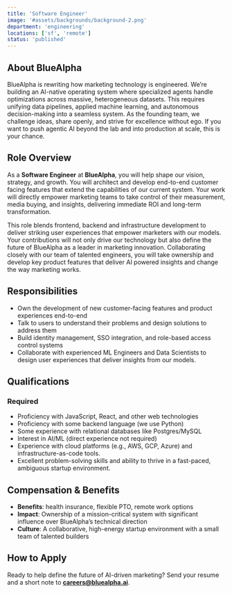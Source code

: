 ```yaml
---
title: 'Software Engineer'
image: '#assets/backgrounds/background-2.png'
department: 'engineering'
locations: ['sf', 'remote']
status: 'published'
---
```


## About BlueAlpha

BlueAlpha is rewriting how marketing technology is engineered. We’re building an AI-native operating system where specialized agents handle optimizations across massive, heterogeneous datasets. This requires unifying data pipelines, applied machine learning, and autonomous decision-making into a seamless system. As the founding team, we challenge ideas, share openly, and strive for excellence without ego. If you want to push agentic AI beyond the lab and into production at scale, this is your chance.

## Role Overview

As a **Software Engineer** at **BlueAlpha**, you will help shape our vision, strategy, and growth. You will architect and develop end-to-end customer facing features that extend the capabilities of our current system. Your work will directly empower marketing teams to take control of their measurement, media buying, and insights, delivering immediate ROI and long-term transformation.

This role blends frontend, backend and infrastructure development to deliver striking user experiences that empower marketers with our models. Your contributions will not only drive our technology but also define the future of BlueAlpha as a leader in marketing innovation. Collaborating closely with our team of talented engineers, you will take ownership and develop key product features that deliver AI powered insights and change the way marketing works.

## Responsibilities

- Own the development of new customer-facing features and product experiences end-to-end
- Talk to users to understand their problems and design solutions to address them
- Build identity management, SSO integration, and role-based access control systems
- Collaborate with experienced ML Engineers and Data Scientists to design user experiences that deliver insights from our models.

## Qualifications

### Required

- Proficiency with JavaScript, React, and other web technologies
- Proficiency with some backend language (we use Python)
- Some experience with relational databases like Postgres/MySQL
- Interest in AI/ML (direct experience not required)
- Experience with cloud platforms (e.g., AWS, GCP, Azure) and infrastructure-as-code tools.
- Excellent problem-solving skills and ability to thrive in a fast-paced, ambiguous startup environment.

## Compensation & Benefits

- **Benefits**: health insurance, flexible PTO, remote work options
- **Impact**: Ownership of a mission-critical system with significant influence over BlueAlpha’s technical direction
- **Culture**: A collaborative, high-energy startup environment with a small team of talented builders

## How to Apply

Ready to help define the future of AI-driven marketing? Send your resume and a short note to **careers@bluealpha.ai**.
